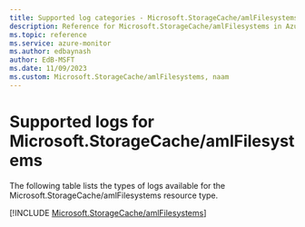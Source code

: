 ```yaml
---
title: Supported log categories - Microsoft.StorageCache/amlFilesystems
description: Reference for Microsoft.StorageCache/amlFilesystems in Azure Monitor Logs.
ms.topic: reference
ms.service: azure-monitor
ms.author: edbaynash
author: EdB-MSFT
ms.date: 11/09/2023
ms.custom: Microsoft.StorageCache/amlFilesystems, naam
---
```





# Supported logs for Microsoft.StorageCache/amlFilesystems  
The following table lists the types of logs available for the Microsoft.StorageCache/amlFilesystems resource type.
  
  
[!INCLUDE [Microsoft.StorageCache/amlFilesystems](./includes/microsoft-storagecache-amlfilesystems-logs-include.md)]
  

